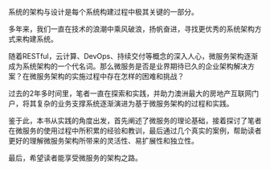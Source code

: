 
系统的架构与设计是每个系统构建过程中极其关键的一部分。

多年来，我们一直在技术的浪潮中乘风破浪，扬帆奋进，寻找更优秀的系统架构方式来构建系统。

随着RESTful，云计算、DevOps、持续交付等概念的深入人心，微服务架构逐渐成为系统架构的一个代名词。那么微服务是否是业界期待已久的企业架构解决方案？在微服务架构的实施过程中存在怎样的困难和挑战？

过去的2年多时间里，笔者一直在探索和实践，并助力澳洲最大的房地产互联网门户，将其复杂的业务支撑系统逐渐演进为基于微服务架构的过程和实践。

鉴于此，本书从实践的角度出发，首先阐述了微服务的理论基础，接着探讨了笔者在微服务的使用过程中所积累的经验和教训，最后通过几个真实的案例，帮助读者更好的理解微服务架构所带来的灵活性、易扩展性和独立性。

最后，希望读者能享受微服务的架构之路。
